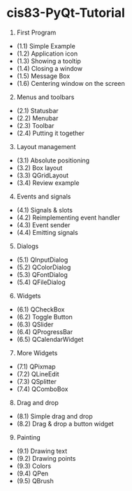 # cis83-PyQt-Tutorial

1. First Program
  * (1.1) Simple Example
  * (1.2) Application icon
  * (1.3) Showing a tooltip
  * (1.4) Closing a window
  * (1.5) Message Box
  * (1.6) Centering window on the screen
2. Menus and toolbars
  * (2.1) Statusbar
  * (2.2) Menubar
  * (2.3) Toolbar
  * (2.4) Putting it together
3. Layout management
  * (3.1) Absolute positioning
  * (3.2) Box layout
  * (3.3) QGridLayout
  * (3.4) Review example
4. Events and signals
  * (4.1) Signals & slots
  * (4.2) Reimplementing event handler
  * (4.3) Event sender
  * (4.4) Emitting signals
5. Dialogs
  * (5.1) QInputDialog
  * (5.2) QColorDialog
  * (5.3) QFontDialog
  * (5.4) QFileDialog
6. Widgets
  * (6.1) QCheckBox
  * (6.2) Toggle Button
  * (6.3) QSlider
  * (6.4) QProgressBar
  * (6.5) QCalendarWidget
7. More Widgets
  * (7.1) QPixmap
  * (7.2) QLineEdit
  * (7.3) QSplitter
  * (7.4) QComboBox
8. Drag and drop
  * (8.1) Simple drag and drop
  * (8.2) Drag & drop a button widget
9. Painting
  * (9.1) Drawing text
  * (9.2) Drawing points
  * (9.3) Colors
  * (9.4) QPen
  * (9.5) QBrush
  
  


   
   



